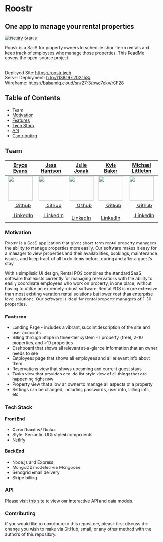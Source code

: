 # Roostr
## One app to manage your rental properties

[![Netlify Status](https://api.netlify.com/api/v1/badges/98ec96bf-5891-4699-bf51-abbe35d29821/deploy-status)](https://app.netlify.com/sites/roostr/deploys)

Roostr is a SaaS for property owners to schedule short-term rentals and keep track of employees who manage those properties. This ReadMe covers the open-source project.<br> <br>

Deployed Site: https://roostr.tech<br>
Server Deployment: http://138.197.202.158/<br>
Wireframe: https://balsamiq.cloud/snv27r3/pwc7ekv/rCF28

## Table of Contents
- [Team](#team)
- [Motivation](#Motivation)
- [Features](#Features)
- [Tech Stack](#tech-stack)
- [API](#API)
- [Contributing](#Contributing)

## Team
|   [**Bryce Evans**](https://github.com/BryceEvans)  |   [**Jess Harrison**](https://github.com/jessharrison83)   |    [**Julie Jonak**](https://github.com/juliejonak)    |   [**Kyle Baker**](https://github.com/kybak)  |   [**Michael Littleton**](https://github.com/mglittleton)  |
|:----------------:|:----------------:|:---------------:|:---------------:|:---------------:|
| [<img src="https://avatars3.githubusercontent.com/u/1979676?s=400&v=4" width="80">](https://github.com/BryceEvans) | [<img src="https://avatars1.githubusercontent.com/u/38193167?s=400&v=4" width="80">](https://github.com/jessharrison83)  | [<img src="https://avatars0.githubusercontent.com/u/41002881?s=460&v=4" width="80">](https://github.com/juliejonak) | [<img src="https://avatars2.githubusercontent.com/u/40449620?s=400&v=4" width="80">](https://github.com/kybak) | [<img src="https://avatars2.githubusercontent.com/u/40123075?s=400&v=4" width="80">](https://github.com/mglittleton) 
| [<img src="https://github.com/favicon.ico" width="15"> Github](https://github.com/BryceEvans)  |  [<img src="https://github.com/favicon.ico" width="15"> Github](https://github.com/jessharrison83) | [<img src="https://github.com/favicon.ico" width="15"> Github](https://github.com/juliejonak)  | [<img src="https://github.com/favicon.ico" width="15"> Github](https://github.com/kybak) | [<img src="https://github.com/favicon.ico" width="15"> Github](https://github.com/mglittleton)  
| [ <img src="https://static.licdn.com/sc/h/al2o9zrvru7aqj8e1x2rzsrca" width="15"> LinkedIn](https://www.linkedin.com/in/bryce-evans/) | [ <img src="https://static.licdn.com/sc/h/al2o9zrvru7aqj8e1x2rzsrca" width="15"> LinkedIn](https://www.linkedin.com/in/jessica-harrison-2018/) | [ <img src="https://static.licdn.com/sc/h/al2o9zrvru7aqj8e1x2rzsrca" width="15"> LinkedIn](https://www.linkedin.com/in/juliejonak/) | [ <img src="https://static.licdn.com/sc/h/al2o9zrvru7aqj8e1x2rzsrca" width="15"> LinkedIn](https://www.linkedin.com/in/christopher-beards-1292b529/) | [ <img src="https://static.licdn.com/sc/h/al2o9zrvru7aqj8e1x2rzsrca" width="15"> LinkedIn](https://www.linkedin.com/in/kylepattonbaker/) | [ <img src="https://static.licdn.com/sc/h/al2o9zrvru7aqj8e1x2rzsrca" width="15"> LinkedIn](https://www.linkedin.com/in/michael-littleton-5b9a5462/) |

### Motivation

Roostr is a SaaS application that gives short-term rental property managers the ability to manage properties more easily. Our software makes it easy for a manager to view properties and their availabilities, bookings, maintenance issues, and keep track of all to do items before, during and after a guest’s stay

With a simplistic UI design, Rental POS combines the standard SaaS software that exists currently for managing reservations with the ability to easily coordinate employees who work on property, in one place, without having to utilize an extremely robust software. Rental POS is more extensive than most existing vacation rental solutions but lower cost than enterprise level solutions. Our software is ideal for rental property managers of 1-50 properties.

### Features

- Landing Page - includes a vibrant, succint description of the site and user accounts
- Billing through Stripe in three-tier system - 1 property (free), 2-10 properties, and >10 properties
- Dashboard that shows all relevant at-a-glance information that an owner needs to see
- Employees page that shows all employees and all relevant info about them
- Reservations view that shows upcoming and current guest stays
- Tasks view that provides a to-do list style view of all things that are happening right now
- Property view that allow an owner to manage all aspects of a property
- Settings can be changed, including passwords, user info, billing info, etc.

### Tech Stack

#### Front End

- Core: React w/ Redux
- Style: Semantic UI & styled components
- Netlify

#### Back End

- Node.js and Express
- MongoDB modeled via Mongoose
- Sendgrid email delivery
- Stripe billing

### API

Please visit [this site](https://app.swaggerhub.com/apis-docs/Roostr/roostr-rentals/1.0.0) to view our interactive API and data models.

### Contributing

If you would like to contribute to this repository, please first discuss the change you wish to make via GitHub, email, or any other method with the authors of this repository.
